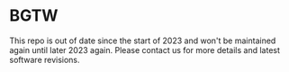# BGTW
This repo is out of date since the start of 2023 and won't be maintained again until later 2023 again.
Please contact us for more details and latest software revisions.